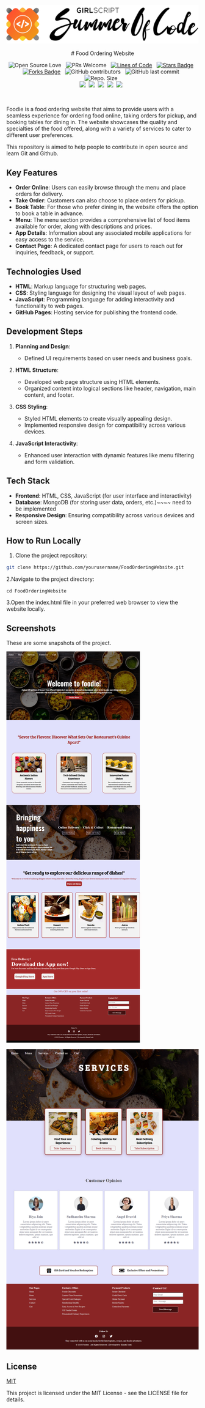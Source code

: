 ![gssoc](gssoc.png)
<div align="center">
# Food Ordering Website
<br>
 
![Open Source Love](https://badges.frapsoft.com/os/v2/open-source.svg?v=103) &nbsp; ![PRs Welcome](https://img.shields.io/badge/PRs-welcome-green.svg) &nbsp;
<a href="https://github.com/hereisSwapnil/ExamTime"><img src="https://sloc.xyz/github/hereisSwapnil/ExamTime" alt="Lines of Code"/></a> &nbsp;
<a href="https://github.com/hereisSwapnil/ExamTime/stargazers"><img src="https://img.shields.io/github/stars/hereisSwapnil/ExamTime" alt="Stars Badge"/></a> &nbsp;<a href="https://github.com/hereisSwapnil/ExamTime.git/network/members"><img src="https://img.shields.io/github/forks/hereisSwapnil/ExamTime" alt="Forks Badge"/></a> &nbsp;
![GitHub contributors](https://img.shields.io/github/contributors/hereisSwapnil/ExamTime?color=blue) &nbsp;
![GitHub last commit](https://img.shields.io/github/last-commit/hereisSwapnil/ExamTime?color=red&style=plastic) &nbsp;
![Repo. Size](https://img.shields.io/github/repo-size/hereisSwapnil/ExamTime?color=white) &nbsp;  
<a href="https://github.com/hereisSwapnil/ExamTime/blob/main/LICENSE"><img src="https://img.shields.io/badge/license-MIT-blue.svg?v=103"></a>&nbsp;
<a href="https://github.com/hereisSwapnil/ExamTime/issues"><img src="https://img.shields.io/github/issues/hereisSwapnil/ExamTime?color=0059b3"></a>&nbsp;
<a href="https://github.com/hereisSwapnil/ExamTime/issues?q=is%3Aissue+is%3Aclosed"><img src="https://img.shields.io/github/issues-closed-raw/hereisSwapnil/ExamTime?color=yellow"></a>&nbsp;
<a href="https://github.com/hereisSwapnil/ExamTime/pulls"><img src="https://img.shields.io/github/issues-pr/hereisSwapnil/ExamTime?color=brightgreen"></a>&nbsp;
<a href="https://github.com/hereisSwapnil/ExamTime/pulls?q=is%3Apr+is%3Aclosed"><img src="https://img.shields.io/github/issues-pr-closed-raw/hereisSwapnil/ExamTime?color=0059b3"></a> &nbsp;

</br>
</div>

Foodie is a food ordering website that aims to provide users with a seamless experience for ordering food online, taking orders for pickup, and booking tables for dining in. The website showcases the quality and specialties of the food offered, along with a variety of services to cater to different user preferences.

This repository is aimed to help people to contribute in open source and learn Git and Github.

## Key Features

- **Order Online**: Users can easily browse through the menu and place orders for delivery.
- **Take Order**: Customers can also choose to place orders for pickup.
- **Book Table**: For those who prefer dining in, the website offers the option to book a table in advance.
- **Menu**: The menu section provides a comprehensive list of food items available for order, along with descriptions and prices.
- **App Details**: Information about any associated mobile applications for easy access to the service.
- **Contact Page**: A dedicated contact page for users to reach out for inquiries, feedback, or support.

## Technologies Used
- **HTML**: Markup language for structuring web pages.
- **CSS**: Styling language for designing the visual layout of web pages.
- **JavaScript**: Programming language for adding interactivity and functionality to web pages.
- **GitHub Pages**: Hosting service for publishing the frontend code.

## Development Steps
1. **Planning and Design**:
   - Defined UI requirements based on user needs and business goals.

2. **HTML Structure**:
   - Developed web page structure using HTML elements.
   - Organized content into logical sections like header, navigation, main content, and footer.

3. **CSS Styling**:
   - Styled HTML elements to create visually appealing design.
   - Implemented responsive design for compatibility across various devices.

4. **JavaScript Interactivity**:
   - Enhanced user interaction with dynamic features like menu filtering and form validation.


## Tech Stack

- **Frontend**: HTML, CSS, JavaScript (for user interface and interactivity)
- **Database**: MongoDB (for storing user data, orders, etc.)~~~~ need to be implemented
- **Responsive Design**: Ensuring compatibility across various devices and screen sizes.


## How to Run Locally

1. Clone the project repository:

```bash
git clone https://github.com/yourusername/FoodOrderingWebsite.git
```

2.Navigate to the project directory:

```
cd FoodOrderingWebsite
```


3.Open the index.html file in your preferred web browser to view the website locally.
  


## Screenshots
These are some snapshots of the project.

![Landing Page](homepg.png)

![Service](service.png)




## License

[MIT](https://choosealicense.com/licenses/mit/)

This project is licensed under the MIT License - see the LICENSE file for details.






